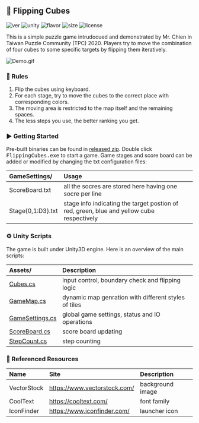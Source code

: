 ## 🧩 Flipping Cubes

![ver](https://img.shields.io/badge/version-0.1.0-blue.svg)
![unity](https://img.shields.io/badge/unity-2019.4.3f1-green.svg)
![flavor](https://img.shields.io/badge/flavor-win32%20x86-brightgreen.svg)
![size](https://img.shields.io/badge/size-51.2%20MB-yellow.svg)
![license](https://img.shields.io/badge/license-MIT-blueviolet.svg)

This is a simple puzzle game intrudocued and demonstrated by Mr. Chien in Taiwan Puzzle Community (TPC) 2020. Players try to move the combination of four cubes to some specific targets by flipping them iteratively.

![Demo.gif](https://i.imgur.com/6THO3rH.gif)

 
### 📜 Rules
1. Flip the cubes using keyboard.
2. For each stage, try to move the cubes to the correct place with corresponding colors.
3. The moving area is restricted to the map itself and the remaining spaces.
4. The less steps you use, the better ranking you get.


### ▶️ Getting Started
Pre-built binaries can be found in [released zip](https://github.com/der3318/flipping-cubes/releases/download/v0.1.0/FlippingCubes.zip). Double click <kbd>FlippingCubes.exe</kbd> to start a game. Game stages and score board can be added or modified by changing the txt configuration files:

| GameSettings/ | Usage |
| :- | :- |
| ScoreBoard.txt | all the socres are stored here having one socre per line |
| Stage{0,1:D3}.txt | stage info indicating the target postion of red, green, blue and yellow cube respectively |


### ⚙ Unity Scripts
The game is built under Unity3D engine. Here is an overview of the main scripts:

| Assets/ | Description |
| :- | :- |
| [Cubes.cs](https://github.com/der3318/flipping-cubes/blob/master/Assets/Cubes.cs) | input control, boundary check and flipping logic |
| [GameMap.cs](https://github.com/der3318/flipping-cubes/blob/master/Assets/GameMap.cs) | dynamic map genration with different styles of tiles |
| [GameSettings.cs](https://github.com/der3318/flipping-cubes/blob/master/Assets/GameMap.cs) | global game settings, status and IO operations |
| [ScoreBoard.cs](https://github.com/der3318/flipping-cubes/blob/master/Assets/ScoreBoard.cs) | score board updating |
| [StepCount.cs](https://github.com/der3318/flipping-cubes/blob/master/Assets/StepCount.cs) | step counting |


### 🔗 Referenced Resources
| Name |Site | Description |
| :- | :- | :- |
| VectorStock | https://www.vectorstock.com/ | background image |
| CoolText | https://cooltext.com/ | font family |
| IconFinder | https://www.iconfinder.com/ | launcher icon |

